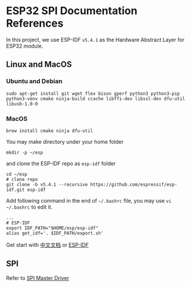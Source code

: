# ESP32 SPI Documentation References

In this project, we use ESP-IDF `v5.4.1` as the Hardware Abstract Layer for ESP32 module.

## Linux and MacOS

### Ubuntu and Debian

```shell
sudo apt-get install git wget flex bison gperf python3 python3-pip python3-venv cmake ninja-build ccache libffi-dev libssl-dev dfu-util libusb-1.0-0
```

### MacOS

```shell
brew install cmake ninja dfu-util
```

You may make directory under your home folder

```shell
mkdir -p ~/esp
```

and clone the ESP-IDF repo as `esp-idf` folder

``` shell
cd ~/esp
# clone repo
git clone -b v5.4.1 --recursive https://github.com/espressif/esp-idf.git esp-idf
```

Add following command in the end of `~/.bashrc` file, you may use `vi ~/.bashrc` to edit it.

```shell
...
# ESP-IDF
export IDF_PATH="$HOME/esp/esp-idf"
alias get_idf='. $IDF_PATH/export.sh'
```

Get start with [中文文档](https://docs.espressif.com/projects/esp-idf/zh_CN/v5.4.1/esp32/get-started/index.html)
or [ESP-IDF](https://docs.espressif.com/projects/esp-idf/en/v5.4.1/esp32/get-started/index.html)

## SPI

Refer to [SPI Master Driver](https://docs.espressif.com/projects/esp-idf/en/stable/esp32/api-reference/peripherals/spi_master.html)
